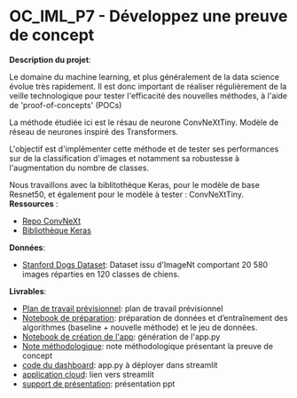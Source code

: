# OC_IML_P7 - Développez une preuve de concept

**Description du projet**:

Le domaine du machine learning, et plus généralement de la data science évolue très rapidement. Il est donc important de réaliser régulièrement 
de la veille technologique pour tester l'efficacité des nouvelles méthodes, à l'aide de 'proof-of-concepts' (POCs)

La méthode étudiée ici est le résau de neurone ConvNeXtTiny.
Modèle de réseau de neurones inspiré des Transformers.

L'objectif est d'implémenter cette méthode et de tester ses performances sur de la classification d'images et notamment 
sa robustesse à l'augmentation du nombre de classes.

Nous travaillons avec la biblitothèque Keras, pour le modèle de base Resnet50, et également pour le modèle à tester : ConvNeXtTiny.
**Ressources** :
* [Repo ConvNeXt](https://github.com/facebookresearch/ConvNeXt)
* [Bibliothèque Keras](https://keras.io/api/applications/convnext/)

**Données**:
* [Stanford Dogs Dataset](http://vision.stanford.edu/aditya86/ImageNetDogs/): Dataset issu d'ImageNt comportant 20 580 images réparties en 120 classes de chiens.

**Livrables**:
* [Plan de travail prévisionnel](Plan_prévisionnel.docx): plan de travail prévisionnel
* [Notebook de préparation](IML_P7_V5-5races.ipynb): préparation de données et d’entraînement des algorithmes (baseline + nouvelle méthode) et le jeu de données.
* [Notebook de création de l'app](IML_P7_ModelV3.ipynb): génération de l'app.py
* [Note méthodologique](Note_Méthodologique.docx): note méthodologique présentant la preuve de concept
* [code du dashboard](app.py): app.py à déployer dans streamlit
* [application cloud](https://ocimlp7-jj.streamlit.app/): lien vers streamlit
* [support de présentation](xxx): présentation ppt


